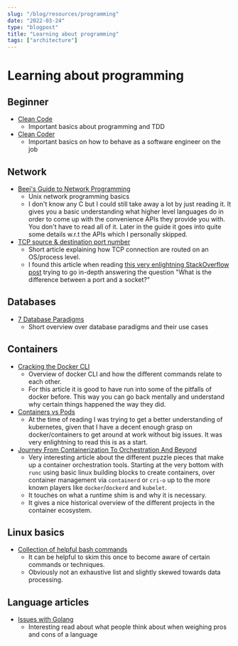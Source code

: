 ```yaml
---
slug: "/blog/resources/programming"
date: "2022-03-24"
type: "blogpost"
title: "Learning about programming"
tags: ["architecture"]
---
```


# Learning about programming

## Beginner

- [Clean Code](https://books.google.com/books/about/Clean_Code.html?id=hjEFCAAAQBAJ&source=kp_book_description)
  - Important basics about programming and TDD
- [Clean Coder](https://books.google.com/books/about/The_Clean_Coder.html?id=VQlvAQAAQBAJ&source=kp_book_description)
  - Important basics on how to behave as a software engineer on the job

## Network

- [Beej's Guide to Network Programming](https://beej.us/guide/bgnet/html/#client-server-background)
  - Unix network programming basics
  - I don't know any C but I could still take away a lot by just reading it. It gives you a basic understanding what higher level languages do in order to come up with the convenience APIs they provide you with. You don't have to read all of it. Later in the guide it goes into quite some details w.r.t the APIs which I personally skipped.
- [TCP source & destination port number](https://www.firewall.cx/networking-topics/protocols/tcp/133-tcp-source-destination-ports.html)
  - Short article explaining how TCP connection are routed on an OS/process level.
  - I found this article when reading [this very enlightning StackOverflow post](https://stackoverflow.com/questions/152457/what-is-the-difference-between-a-port-and-a-socket/152863#152863) trying to go in-depth answering the question "What is the difference between a port and a socket?"

## Databases

- [7 Database Paradigms](https://www.youtube.com/watch?v=W2Z7fbCLSTw&feature=youtu.be)
  - Short overview over database paradigms and their use cases

## Containers

- [Cracking the Docker CLI](https://iximiuz.com/en/posts/containers-101-container-mgmt-commands/)
  - Overview of docker CLI and how the different commands relate to each other.
  - For this article it is good to have run into some of the pitfalls of docker before. This way you can go back mentally and understand why certain things happened the way they did.
- [Containers vs Pods](https://iximiuz.com/en/posts/containers-vs-pods/)
  - At the time of reading I was trying to get a better understanding of kubernetes, given that I have a decent enough grasp on docker/containers to get around at work without big issues. It was very enlightning to read this is as a start.
- [Journey From Containerization To Orchestration And Beyond](https://iximiuz.com/en/posts/journey-from-containerization-to-orchestration-and-beyond/#container-runtimes)
  - Very interesting article about the different puzzle pieces that make up a container orchestration tools. Starting at the very bottom with `runc` using basic linux building blocks to create containers, over container management via `containerd` or `cri-o` up to the more known players like `docker`/`dockerd` and `kubelet`.
  - It touches on what a runtime shim is and why it is necessary.
  - It gives a nice historical overview of the different projects in the container ecosystem.

## Linux basics

- [Collection of helpful bash commands](https://github.com/onceupon/Bash-Oneliner)
  - It can be helpful to skim this once to become aware of certain commands or techniques.
  - Obviously not an exhaustive list and slightly skewed towards data processing.

## Language articles

- [Issues with Golang](https://fasterthanli.me/articles/lies-we-tell-ourselves-to-keep-using-golang)
  - Interesting read about what people think about when weighing pros and cons of a language
